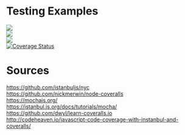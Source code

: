 # Testing Examples

<a href="https://codeclimate.com/github/RDAxRoadkill/TestExamples/maintainability"><img src="https://api.codeclimate.com/v1/badges/66a86a5b736cf753838e/maintainability" /></a><br>
<a href="https://codeclimate.com/github/RDAxRoadkill/TestExamples/test_coverage"><img src="https://api.codeclimate.com/v1/badges/66a86a5b736cf753838e/test_coverage" /></a><br>
<a href="https://travis-ci.org/RDAxRoadkill/TestExamples"><img src="https://travis-ci.org/RDAxRoadkill/TestExamples.svg?branch=master" /></a><br>
<a href='https://coveralls.io/github/RDAxRoadkill/TestExamples?branch=master'><img src='https://coveralls.io/repos/github/RDAxRoadkill/TestExamples/badge.svg?branch=master' alt='Coverage Status' /></a><br>
# Sources
https://github.com/istanbuljs/nyc<br>
https://github.com/nickmerwin/node-coveralls<br>
https://mochajs.org/<br>
https://istanbul.js.org/docs/tutorials/mocha/<br>
https://github.com/dwyl/learn-coveralls.io<br>
http://codeheaven.io/javascript-code-coverage-with-instanbul-and-coveralls/<br>
